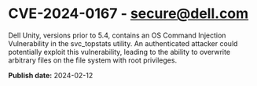 # CVE-2024-0167 - secure@dell.com


Dell Unity, versions prior to 5.4, contains an OS Command Injection Vulnerability in the svc_topstats utility. An authenticated attacker could potentially exploit this vulnerability, leading to the ability to overwrite arbitrary files on the file system with root privileges.



**Publish date:** 2024-02-12
